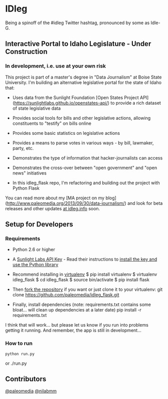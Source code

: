 # IDleg
Being a spinoff of the #idleg Twitter hashtag, pronounced by some as Idle-G.

## Interactive Portal to Idaho Legislature - Under Construction
### In development, i.e. use at your own risk

This project is part of a master's degree in "Data Journalism" at Boise State University. I'm building an alternative legislative portal for the state of Idaho that:

- Uses data from the Sunlight Foundation [Open States Project API] (https://sunlightlabs.github.io/openstates-api/) to provide a rich dataset of state legislative data
- Provides social tools for bills and other legislative actions, allowing constituents to "testify" on bills online
- Provides some basic statistics on legislative actions
- Provides a means to parse votes in various ways - by bill, lawmaker, party, etc.
- Demonstrates the type of information that hacker-journalists can access
- Demonstrates the cross-over between "open government" and "open news" initiatives

- In this idleg_flask repo, I'm refactoring and building out the project with Python Flask

You can read more about my [MA project on my blog] (http://www.paleomedia.org/2013/09/30/data-journalism/) and look for beta releases and other updates [at idleg.info](http://idleg.info/) soon.

## Setup for Developers

### Requirements
- Python 2.6 or higher
- A [Sunlight Labs API Key](http://sunlightfoundation.com/api/accounts/register/) - Read their instructions to [install the key and use the Python library](http://python-sunlight.readthedocs.org/en/latest/#usage)
- Recommend installing in [virtualenv](http://flask.pocoo.org/docs/0.10/installation/)
    $ pip install virtualenv
    $ virtualenv idleg_flask
    $ cd idleg_flask
    $ source bin/activate
    $ pip install flask

- Then [fork the repository](https://github.com/paleomedia/idleg_flask#fork-destination-box) if you want or just clone it to your virtualenv:
    git clone https://github.com/paleomedia/idleg_flask.git

- Finally, install dependencies (note: requirements.txt contains some bloat... will clean up dependencies at a later date)
    pip install -r requirements.txt

I think that will work... but please let us know if you run into problems getting it running. And remember, the app is still in development...

### How to run
    python run.py
or
    ./run.py
    
## Contributors
[@paleomedia](http://twitter.com/paleomdia)
[@nilabmm](http://twitter.com/nilabmm)

